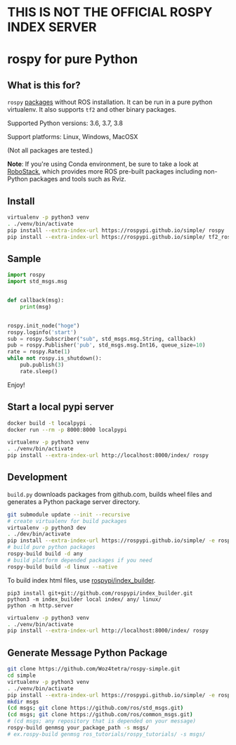 # **THIS IS NOT THE OFFICIAL ROSPY INDEX SERVER**

# rospy for pure Python

## What is this for?

``rospy`` [packages](https://rospypi.github.io/simple/) without ROS installation.
It can be run in a pure python virtualenv.
It also supports ``tf2`` and other binary packages.

Supported Python versions: 3.6, 3.7, 3.8

Support platforms: Linux, Windows, MacOSX

(Not all packages are tested.)

**Note**: If you're using Conda environment, be sure to take a look at [RoboStack](https://github.com/RoboStack/ros-noetic), which provides more ROS pre-built packages including non-Python packages and tools such as Rviz.

## Install

```bash
virtualenv -p python3 venv
. ./venv/bin/activate
pip install --extra-index-url https://rospypi.github.io/simple/ rospy
pip install --extra-index-url https://rospypi.github.io/simple/ tf2_ros
```

## Sample

```python
import rospy
import std_msgs.msg


def callback(msg):
    print(msg)


rospy.init_node("hoge")
rospy.loginfo('start')
sub = rospy.Subscriber("sub", std_msgs.msg.String, callback)
pub = rospy.Publisher('pub', std_msgs.msg.Int16, queue_size=10)
rate = rospy.Rate(1)
while not rospy.is_shutdown():
    pub.publish(3)
    rate.sleep()
```

Enjoy!

## Start a local pypi server

```bash
docker build -t localpypi .
docker run --rm -p 8000:8000 localpypi
```

```bash
virtualenv -p python3 venv
. ./venv/bin/activate
pip install --extra-index-url http://localhost:8000/index/ rospy
```


## Development

``build.py`` downloads packages from github.com, builds wheel files and generates a Python package server directory.

```bash
git submodule update --init --recursive
# create virtualenv for build packages
virtualenv -p python3 dev
. ./dev/bin/activate
pip install --extra-index-url https://rospypi.github.io/simple/ -e rospy-builder/
# build pure python packages
rospy-build build -d any
# build platform depended packages if you need
rospy-build build -d linux --native
```

To build index html files, use [rospypi/index\_builder](https://github.com/rospypi/index_builder).
```
pip3 install git+git://github.com/rospypi/index_builder.git
python3 -m index_builder local index/ any/ linux/
python -m http.server
```

```bash
virtualenv -p python3 venv
. ./venv/bin/activate
pip install --extra-index-url http://localhost:8000/index/ rospy
```

## Generate Message Python Package

```bash
git clone https://github.com/Woz4tetra/rospy-simple.git
cd simple
virtualenv -p python3 venv
. ./venv/bin/activate
pip install --extra-index-url https://rospypi.github.io/simple/ -e rospy-builder/
mkdir msgs
(cd msgs; git clone https://github.com/ros/std_msgs.git)
(cd msgs; git clone https://github.com/ros/common_msgs.git)
# (cd msgs; any repository that is depended on your message)
rospy-build genmsg your_package_path -s msgs/
# ex.rospy-build genmsg ros_tutorials/rospy_tutorials/ -s msgs/
```

